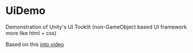 # UiDemo

Demonstration of Unity's UI Tooklit (non-GameObject based UI framework more like html + css)

Based on this [into video](https://www.youtube.com/watch?v=yUXFHAOXhcA)



